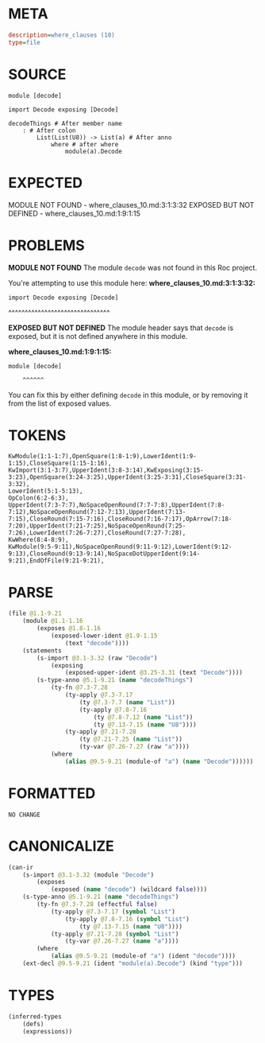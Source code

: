 # META
~~~ini
description=where_clauses (10)
type=file
~~~
# SOURCE
~~~roc
module [decode]

import Decode exposing [Decode]

decodeThings # After member name
	: # After colon
		List(List(U8)) -> List(a) # After anno
			where # after where
				module(a).Decode
~~~
# EXPECTED
MODULE NOT FOUND - where_clauses_10.md:3:1:3:32
EXPOSED BUT NOT DEFINED - where_clauses_10.md:1:9:1:15
# PROBLEMS
**MODULE NOT FOUND**
The module `decode` was not found in this Roc project.

You're attempting to use this module here:
**where_clauses_10.md:3:1:3:32:**
```roc
import Decode exposing [Decode]
```
^^^^^^^^^^^^^^^^^^^^^^^^^^^^^^^


**EXPOSED BUT NOT DEFINED**
The module header says that `decode` is exposed, but it is not defined anywhere in this module.

**where_clauses_10.md:1:9:1:15:**
```roc
module [decode]
```
        ^^^^^^
You can fix this by either defining `decode` in this module, or by removing it from the list of exposed values.

# TOKENS
~~~zig
KwModule(1:1-1:7),OpenSquare(1:8-1:9),LowerIdent(1:9-1:15),CloseSquare(1:15-1:16),
KwImport(3:1-3:7),UpperIdent(3:8-3:14),KwExposing(3:15-3:23),OpenSquare(3:24-3:25),UpperIdent(3:25-3:31),CloseSquare(3:31-3:32),
LowerIdent(5:1-5:13),
OpColon(6:2-6:3),
UpperIdent(7:3-7:7),NoSpaceOpenRound(7:7-7:8),UpperIdent(7:8-7:12),NoSpaceOpenRound(7:12-7:13),UpperIdent(7:13-7:15),CloseRound(7:15-7:16),CloseRound(7:16-7:17),OpArrow(7:18-7:20),UpperIdent(7:21-7:25),NoSpaceOpenRound(7:25-7:26),LowerIdent(7:26-7:27),CloseRound(7:27-7:28),
KwWhere(8:4-8:9),
KwModule(9:5-9:11),NoSpaceOpenRound(9:11-9:12),LowerIdent(9:12-9:13),CloseRound(9:13-9:14),NoSpaceDotUpperIdent(9:14-9:21),EndOfFile(9:21-9:21),
~~~
# PARSE
~~~clojure
(file @1.1-9.21
	(module @1.1-1.16
		(exposes @1.8-1.16
			(exposed-lower-ident @1.9-1.15
				(text "decode"))))
	(statements
		(s-import @3.1-3.32 (raw "Decode")
			(exposing
				(exposed-upper-ident @3.25-3.31 (text "Decode"))))
		(s-type-anno @5.1-9.21 (name "decodeThings")
			(ty-fn @7.3-7.28
				(ty-apply @7.3-7.17
					(ty @7.3-7.7 (name "List"))
					(ty-apply @7.8-7.16
						(ty @7.8-7.12 (name "List"))
						(ty @7.13-7.15 (name "U8"))))
				(ty-apply @7.21-7.28
					(ty @7.21-7.25 (name "List"))
					(ty-var @7.26-7.27 (raw "a"))))
			(where
				(alias @9.5-9.21 (module-of "a") (name "Decode"))))))
~~~
# FORMATTED
~~~roc
NO CHANGE
~~~
# CANONICALIZE
~~~clojure
(can-ir
	(s-import @3.1-3.32 (module "Decode")
		(exposes
			(exposed (name "decode") (wildcard false))))
	(s-type-anno @5.1-9.21 (name "decodeThings")
		(ty-fn @7.3-7.28 (effectful false)
			(ty-apply @7.3-7.17 (symbol "List")
				(ty-apply @7.8-7.16 (symbol "List")
					(ty @7.13-7.15 (name "U8"))))
			(ty-apply @7.21-7.28 (symbol "List")
				(ty-var @7.26-7.27 (name "a"))))
		(where
			(alias @9.5-9.21 (module-of "a") (ident "decode"))))
	(ext-decl @9.5-9.21 (ident "module(a).Decode") (kind "type")))
~~~
# TYPES
~~~clojure
(inferred-types
	(defs)
	(expressions))
~~~
